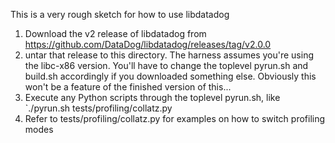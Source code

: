 This is a very rough sketch for how to use libdatadog

1. Download the v2 release of libdatadog from https://github.com/DataDog/libdatadog/releases/tag/v2.0.0
2. untar that release to this directory.  The harness assumes you're using the libc-x86 version.  You'll have to change the toplevel pyrun.sh and build.sh accordingly if you downloaded something else.  Obviously this won't be a feature of the finished version of this...
3. Execute any Python scripts through the toplevel pyrun.sh, like `./pyrun.sh tests/profiling/collatz.py
4. Refer to tests/profiling/collatz.py for examples on how to switch profiling modes
